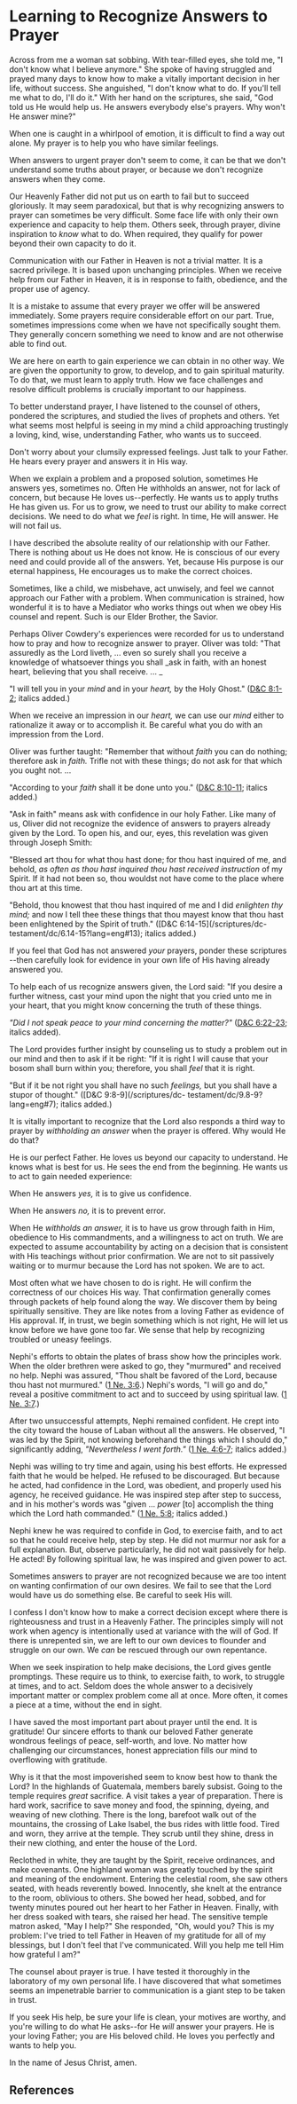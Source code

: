 # Learning to Recognize Answers to Prayer

Across from me a woman sat sobbing. With tear-filled eyes, she told me, "I
don't know what I believe anymore." She spoke of having struggled and prayed
many days to know how to make a vitally important decision in her life,
without success. She anguished, "I don't know what to do. If you'll tell me
what to do, I'll do it." With her hand on the scriptures, she said, "God told
us He would help us. He answers everybody else's prayers. Why won't He answer
mine?"

When one is caught in a whirlpool of emotion, it is difficult to find a way
out alone. My prayer is to help you who have similar feelings.

When answers to urgent prayer don't seem to come, it can be that we don't
understand some truths about prayer, or because we don't recognize answers
when they come.

Our Heavenly Father did not put us on earth to fail but to succeed gloriously.
It may seem paradoxical, but that is why recognizing answers to prayer can
sometimes be very difficult. Some face life with only their own experience and
capacity to help them. Others seek, through prayer, divine inspiration to
_know_ what to do. When required, they qualify for power beyond their own
capacity to do it.

Communication with our Father in Heaven is not a trivial matter. It is a
sacred privilege. It is based upon unchanging principles. When we receive help
from our Father in Heaven, it is in response to faith, obedience, and the
proper use of agency.

It is a mistake to assume that every prayer we offer will be answered
immediately. Some prayers require considerable effort on our part. True,
sometimes impressions come when we have not specifically sought them. They
generally concern something we need to know and are not otherwise able to find
out.

We are here on earth to gain experience we can obtain in no other way. We are
given the opportunity to grow, to develop, and to gain spiritual maturity. To
do that, we must learn to apply truth. How we face challenges and resolve
difficult problems is crucially important to our happiness.

To better understand prayer, I have listened to the counsel of others,
pondered the scriptures, and studied the lives of prophets and others. Yet
what seems most helpful is seeing in my mind a child approaching trustingly a
loving, kind, wise, understanding Father, who wants us to succeed.

Don't worry about your clumsily expressed feelings. Just talk to your Father.
He hears every prayer and answers it in His way.

When we explain a problem and a proposed solution, sometimes He answers yes,
sometimes no. Often He withholds an answer, not for lack of concern, but
because He loves us--perfectly. He wants us to apply truths He has given us.
For us to grow, we need to trust our ability to make correct decisions. We
need to do what we _feel_ is right. In time, He will answer. He will not fail
us.

I have described the absolute reality of our relationship with our Father.
There is nothing about us He does not know. He is conscious of our every need
and could provide all of the answers. Yet, because His purpose is our eternal
happiness, He encourages us to make the correct choices.

Sometimes, like a child, we misbehave, act unwisely, and feel we cannot
approach our Father with a problem. When communication is strained, how
wonderful it is to have a Mediator who works things out when we obey His
counsel and repent. Such is our Elder Brother, the Savior.

Perhaps Oliver Cowdery's experiences were recorded for us to understand how to
pray and how to recognize answer to prayer. Oliver was told: "That assuredly
as the Lord liveth, ... even so surely shall you receive a knowledge of
whatsoever things you shall _ask in faith, with an honest heart, believing
that you shall receive. ... _

"I will tell you in your _mind_ and in your _heart,_ by the Holy Ghost."
([D&amp;C 8:1-2](/scriptures/dc-testament/dc/8.1-2?lang=eng#0); italics
added.)

When we receive an impression in our _heart,_ we can use our _mind_ either to
rationalize it away or to accomplish it. Be careful what you do with an
impression from the Lord.

Oliver was further taught: "Remember that without _faith_ you can do nothing;
therefore ask in _faith._ Trifle not with these things; do not ask for that
which you ought not. ...

"According to your _faith_ shall it be done unto you." ([D&amp;C
8:10-11](/scriptures/dc-testament/dc/8.10-11?lang=eng#9); italics added.)

"Ask in faith" means ask with confidence in our holy Father. Like many of us,
Oliver did not recognize the evidence of answers to prayers already given by
the Lord. To open his, and our, eyes, this revelation was given through Joseph
Smith:

"Blessed art thou for what thou hast done; for thou hast inquired of me, and
behold, _as often as thou hast inquired thou hast received instruction_ of my
Spirit. If it had not been so, thou wouldst not have come to the place where
thou art at this time.

"Behold, thou knowest that thou hast inquired of me and I did _enlighten thy
mind;_ and now I tell thee these things that thou mayest know that thou hast
been enlightened by the Spirit of truth." ([D&amp;C 6:14-15](/scriptures/dc-
testament/dc/6.14-15?lang=eng#13); italics added.)

If you feel that God has not answered _your_ prayers, ponder these scriptures
--then carefully look for evidence in your own life of His having already
answered you.

To help each of us recognize answers given, the Lord said: "If you desire a
further witness, cast your mind upon the night that you cried unto me in your
heart, that you might know concerning the truth of these things.

_"Did I not speak peace to your mind concerning the matter?"_ ([D&amp;C
6:22-23](/scriptures/dc-testament/dc/6.22-23?lang=eng#21); italics added).

The Lord provides further insight by counseling us to study a problem out in
our mind and then to ask if it be right: "If it is right I will cause that
your bosom shall burn within you; therefore, you shall _feel_ that it is
right.

"But if it be not right you shall have no such _feelings,_ but you shall have
a stupor of thought." ([D&amp;C 9:8-9](/scriptures/dc-
testament/dc/9.8-9?lang=eng#7); italics added.)

It is vitally important to recognize that the Lord also responds a third way
to prayer by _withholding an answer_ when the prayer is offered. Why would He
do that?

He is our perfect Father. He loves us beyond our capacity to understand. He
knows what is best for us. He sees the end from the beginning. He wants us to
act to gain needed experience:

When He answers _yes,_ it is to give us confidence.

When He answers _no,_ it is to prevent error.

When He _withholds an answer,_ it is to have us grow through faith in Him,
obedience to His commandments, and a willingness to act on truth. We are
expected to assume accountability by acting on a decision that is consistent
with His teachings without prior confirmation. We are not to sit passively
waiting or to murmur because the Lord has not spoken. We are to act.

Most often what we have chosen to do is right. He will confirm the correctness
of our choices His way. That confirmation generally comes through packets of
help found along the way. We discover them by being spiritually sensitive.
They are like notes from a loving Father as evidence of His approval. If, in
trust, we begin something which is not right, He will let us know before we
have gone too far. We sense that help by recognizing troubled or uneasy
feelings.

Nephi's efforts to obtain the plates of brass show how the principles work.
When the older brethren were asked to go, they "murmured" and received no
help. Nephi was assured, "Thou shalt be favored of the Lord, because thou hast
not murmured." ([1 Ne. 3:6](/scriptures/bofm/1-ne/3.6?lang=eng#5).) Nephi's
words, "I will go and do," reveal a positive commitment to act and to succeed
by using spiritual law. ([1 Ne. 3:7](/scriptures/bofm/1-ne/3.7?lang=eng#6).)

After two unsuccessful attempts, Nephi remained confident. He crept into the
city toward the house of Laban without all the answers. He observed, "I was
led by the Spirit, not knowing beforehand the things which I should do,"
significantly adding, _"Nevertheless I went forth."_ ([1 Ne.
4:6-7](/scriptures/bofm/1-ne/4.6-7?lang=eng#5); italics added.)

Nephi was willing to try time and again, using his best efforts. He expressed
faith that he would be helped. He refused to be discouraged. But because he
acted, had confidence in the Lord, was obedient, and properly used his agency,
he received guidance. He was inspired step after step to success, and in his
mother's words was "given ... _power_ [to] accomplish the thing which the Lord
hath commanded." ([1 Ne. 5:8](/scriptures/bofm/1-ne/5.8?lang=eng#7); italics
added.)

Nephi knew he was required to confide in God, to exercise faith, and to act so
that he could receive help, step by step. He did not murmur nor ask for a full
explanation. But, observe particularly, he did not wait passively for help. He
acted! By following spiritual law, he was inspired and given power to act.

Sometimes answers to prayer are not recognized because we are too intent on
wanting confirmation of our own desires. We fail to see that the Lord would
have us do something else. Be careful to seek His will.

I confess I don't know how to make a correct decision except where there is
righteousness and trust in a Heavenly Father. The principles simply will not
work when agency is intentionally used at variance with the will of God. If
there is unrepented sin, we are left to our own devices to flounder and
struggle on our own. We _can_ be rescued through our own repentance.

When we seek inspiration to help make decisions, the Lord gives gentle
promptings. These require us to think, to exercise faith, to work, to struggle
at times, and to act. Seldom does the whole answer to a decisively important
matter or complex problem come all at once. More often, it comes a piece at a
time, without the end in sight.

I have saved the most important part about prayer until the end. It is
gratitude! Our sincere efforts to thank our beloved Father generate wondrous
feelings of peace, self-worth, and love. No matter how challenging our
circumstances, honest appreciation fills our mind to overflowing with
gratitude.

Why is it that the most impoverished seem to know best how to thank the Lord?
In the highlands of Guatemala, members barely subsist. Going to the temple
requires _great_ sacrifice. A visit takes a year of preparation. There is hard
work, sacrifice to save money and food, the spinning, dyeing, and weaving of
new clothing. There is the long, barefoot walk out of the mountains, the
crossing of Lake Isabel, the bus rides with little food. Tired and worn, they
arrive at the temple. They scrub until they shine, dress in their new
clothing, and enter the house of the Lord.

Reclothed in white, they are taught by the Spirit, receive ordinances, and
make covenants. One highland woman was greatly touched by the spirit and
meaning of the endowment. Entering the celestial room, she saw others seated,
with heads reverently bowed. Innocently, she knelt at the entrance to the
room, oblivious to others. She bowed her head, sobbed, and for twenty minutes
poured out her heart to her Father in Heaven. Finally, with her dress soaked
with tears, she raised her head. The sensitive temple matron asked, "May I
help?" She responded, "Oh, would you? This is my problem: I've tried to tell
Father in Heaven of my gratitude for all of my blessings, but I don't feel
that I've communicated. Will you help me tell Him how grateful I am?"

The counsel about prayer is true. I have tested it thoroughly in the
laboratory of my own personal life. I have discovered that what sometimes
seems an impenetrable barrier to communication is a giant step to be taken in
trust.

If you seek His help, be sure your life is clean, your motives are worthy, and
you're willing to do what He asks--for He _will_ answer your prayers. He is
your loving Father; you are His beloved child. He loves you perfectly and
wants to help you.

In the name of Jesus Christ, amen.

## References

